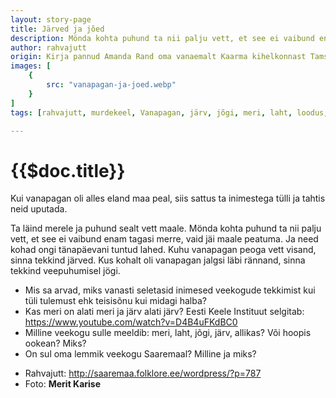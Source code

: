```yaml
---
layout: story-page
title: Järved ja jõed
description: Mönda kohta puhund ta nii palju vett, et see ei vaibund enam tagasi merre.
author: rahvajutt
origin: Kirja pannud Amanda Rand oma vanaemalt Kaarma kihelkonnast Tamsalu külast.
images: [
    {
        src: "vanapagan-ja-joed.webp"
    }
]
tags: [rahvajutt, murdekeel, Vanapagan, järv, jõgi, meri, laht, loodus, Kaarma]

---
```


# {{$doc.title}}

Kui vanapagan oli alles eland maa peal, siis sattus ta inimestega tülli ja tahtis neid uputada.

Ta läind merele ja puhund sealt vett maale. Mönda kohta puhund ta nii palju vett, et see ei vaibund enam tagasi merre, vaid jäi maale peatuma. Ja need kohad ongi tänapäevani tuntud lahed. Kuhu vanapagan peoga vett visand, sinna tekkind järved. Kus kohalt oli vanapagan jalgsi läbi rännand, sinna tekkind veepuhumisel jögi.



<story-author :author="author" :origin="origin"></story-author>

<!-- <story-dictionary :terms="dictionary"></story-dictionary> -->

<details-wrapper summary="Mis mõtted tekkisid?">

- Mis sa arvad, miks vanasti seletasid inimesed veekogude tekkimist kui tüli tulemust ehk teisisõnu kui midagi halba?
- Kas meri on alati meri ja järv alati järv? Eesti Keele Instituut selgitab: https://www.youtube.com/watch?v=D4B4uFKdBC0
- Milline veekogu sulle meeldib: meri, laht, jõgi, järv, allikas? Või hoopis ookean? Miks?
- On sul oma lemmik veekogu Saaremaal? Milline ja miks?

</details-wrapper>


<details-wrapper summary="Allikad" class="text-sm" icon="icon-park-outline:document-folder">

- Rahvajutt: http://saaremaa.folklore.ee/wordpress/?p=787
- Foto: **Merit Karise**

</details-wrapper>
